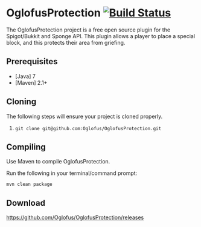 # OglofusProtection [![Build Status](https://travis-ci.org/Oglofus/OglofusProtection.svg)](https://travis-ci.org/Oglofus/OglofusProtection)

The OglofusProtection project is a free open source plugin for the Spigot/Bukkit and Sponge API. This plugin allows a player to place a special block, and this protects their area from griefing.

## Prerequisites
* [Java] 7
* [Maven] 2.1+

## Cloning
The following steps will ensure your project is cloned properly.

1. `git clone git@github.com:Oglofus/OglofusProtection.git`

## Compiling
Use Maven to compile OglofusProtection.

Run the following in your terminal/command prompt:
```shell
mvn clean package
```

## Download
https://github.com/Oglofus/OglofusProtection/releases
